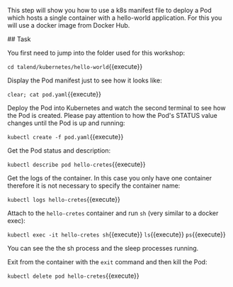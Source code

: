 This step will show you how to use a k8s manifest file to deploy a Pod which hosts a single container with a hello-world application. For this you will use a docker image from Docker Hub.

## Task

You first need to jump into the folder used for this workshop:

`cd talend/kubernetes/hello-world`{{execute}}

Display the Pod manifest just to see how it looks like:

`clear; cat pod.yaml`{{execute}}

Deploy the Pod into Kubernetes and watch the second terminal to see how the Pod is created. Please pay attention to how the Pod's STATUS value changes until the Pod is up and running:

`kubectl create -f pod.yaml`{{execute}}

Get the Pod status and description:

`kubectl describe pod hello-cretes`{{execute}}

Get the logs of the container. In this case you only have one container therefore it is not necessary to specify the container name:

`kubectl logs hello-cretes`{{execute}}

Attach to the `hello-cretes` container and run `sh` (very similar to a docker exec):

`kubectl exec -it hello-cretes sh`{{execute}}
`ls`{{execute}}
`ps`{{execute}}

You can see the the sh process and the sleep processes running.

Exit from the container with the `exit` command and then kill the Pod:

`kubectl delete pod hello-cretes`{{execute}}

